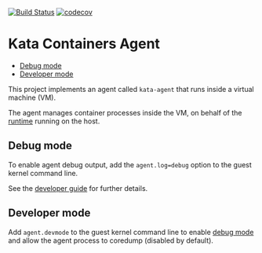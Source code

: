 [![Build Status](https://travis-ci.org/kata-containers/agent.svg?branch=master)](https://travis-ci.org/kata-containers/agent)
[![codecov](https://codecov.io/gh/kata-containers/agent/branch/master/graph/badge.svg)](https://codecov.io/gh/kata-containers/agent)

# Kata Containers Agent

* [Debug mode](#debug-mode)
* [Developer mode](#developer-mode)

This project implements an agent called `kata-agent` that runs inside a virtual machine (VM).

The agent manages container processes inside the VM, on behalf of the
[runtime](https://github.com/kata-containers/runtime) running on the host.

## Debug mode

To enable agent debug output, add the `agent.log=debug` option to the guest kernel command line.

See the [developer guide](https://github.com/kata-containers/documentation/blob/master/Developer-Guide.md#enable-full-debug) for further details.

## Developer mode

Add `agent.devmode` to the guest kernel command line to enable
[debug mode](#debug-mode) and allow the agent process to coredump (disabled by default).
